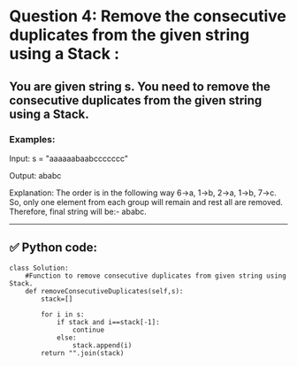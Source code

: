# Question 4: Remove the consecutive duplicates from the given string using a Stack :

## You are given string s. You need to remove the consecutive duplicates from the given string using a Stack.  

### Examples:

Input: s = "aaaaaabaabccccccc"

Output: ababc

Explanation: The order is in the following way 6->a, 1->b, 2->a, 1->b, 7->c. So, only one element from each group will remain and rest all are removed. Therefore, final string will be:- ababc.

---
## ✅ Python code:

```
class Solution:
    #Function to remove consecutive duplicates from given string using Stack.
    def removeConsecutiveDuplicates(self,s):
        stack=[]
        
        for i in s:
            if stack and i==stack[-1]:
                continue
            else:
                stack.append(i)
        return "".join(stack)
```
